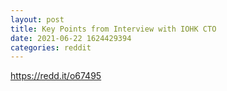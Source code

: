 ```yaml
--- 
layout: post 
title: Key Points from Interview with IOHK CTO 
date: 2021-06-22 1624429394 
categories: reddit 
--- 
```

https://redd.it/o67495